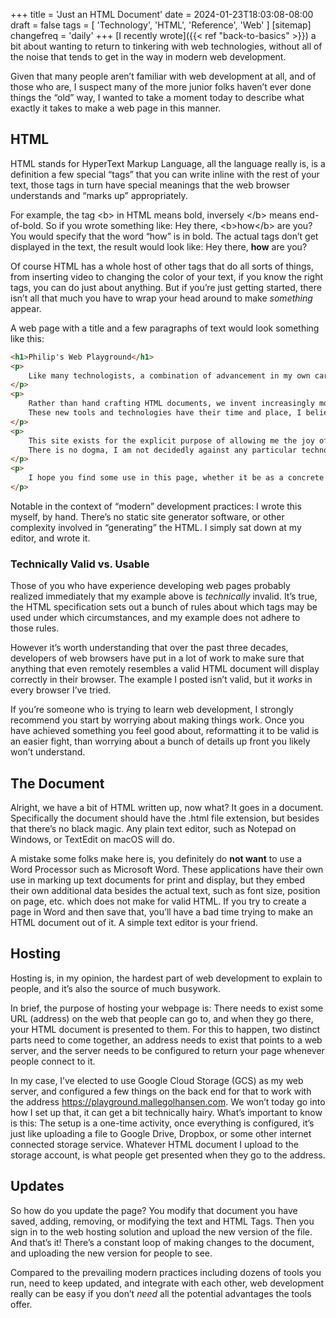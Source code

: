 +++
title = 'Just an HTML Document'
date = 2024-01-23T18:03:08-08:00
draft = false
tags = [
    'Technology',
    'HTML',
    'Reference',
    'Web'
]
[sitemap]
    changefreq = 'daily'
+++
[I recently wrote]({{< ref "back-to-basics" >}}) a bit about wanting to return to tinkering with web technologies, without all of the noise that tends to get in the way in modern web development.

Given that many people aren’t familiar with web development at all, and of those who are, I suspect many of the more junior folks haven’t ever done things the “old” way, I wanted to take a moment today to describe what exactly it takes to make a web page in this manner.

<!--more-->

## HTML

HTML stands for HyperText Markup Language, all the language really is, is a definition a few special “tags” that you can write inline with the rest of your text, those tags in turn have special meanings that the web browser understands and “marks up” appropriately.

For example, the tag &lt;b&gt; in HTML means bold, inversely &lt;/b&gt; means end-of-bold. So if you wrote something like: Hey there, &lt;b&gt;how&lt;/b&gt; are you? You would specify that the word “how” is in bold. The actual tags don’t get displayed in the text, the result would look like: Hey there, **how** are you?

Of course HTML has a whole host of other tags that do all sorts of things, from inserting video to changing the color of your text, if you know the right tags, you can do just about anything. But if you’re just getting started, there isn’t all that much you have to wrap your head around to make *something* appear.

A web page with a title and a few paragraphs of text would look something like this:

```html
<h1>Philip's Web Playground</h1>
<p>
    Like many technologists, a combination of advancement in my own career and the steady evolution of the web has driven me away from interacting with web technologies as their most basic levels.
</p>
<p>
    Rather than hand crafting HTML documents, we invent increasingly more complicated contraptions with the supposed goal of easing the original task.
    These new tools and technologies have their time and place, I believe that. But I also believe that we significantly overuse them, apply them at times and in places where they do <em>not</em> belong.
</p>
<p>
    This site exists for the explicit purpose of allowing me the joy of getting back in touch with the web, getting my hands "dirty" with web technologies new and old, and exploring their application.
    There is no dogma, I am not decidedly against any particular technology, nor am I committed to using technologies simply because they are the norm.
</p>
<p>
    I hope you find some use in this page, whether it be as a concrete technical example, or simply as an object that sparks your own curiosity for the web.
</p>
```

Notable in the context of “modern” development practices: I wrote this myself, by hand. There’s no static site generator software, or other complexity involved in “generating” the HTML. I simply sat down at my editor, and wrote it.

### Technically Valid vs. Usable

Those of you who have experience developing web pages probably realized immediately that my example above is *technically* invalid. It’s true, the HTML specification sets out a bunch of rules about which tags may be used under which circumstances, and my example does not adhere to those rules.

However it’s worth understanding that over the past three decades, developers of web browsers have put in a lot of work to make sure that anything that even remotely resembles a valid HTML document will display correctly in their browser. The example I posted isn’t valid, but it *works* in every browser I’ve tried.

If you’re someone who is trying to learn web development, I strongly recommend you start by worrying about making things work. Once you have achieved something you feel good about, reformatting it to be valid is an easier fight, than worrying about a bunch of details up front you likely won’t understand.

## The Document

Alright, we have a bit of HTML written up, now what? It goes in a document. Specifically the document should have the .html file extension, but besides that there’s no black magic. Any plain text editor, such as Notepad on Windows, or TextEdit on macOS will do.

A mistake some folks make here is, you definitely do **not want** to use a Word Processor such as Microsoft Word. These applications have their own use in marking up text documents for print and display, but they embed their own additional data besides the actual text, such as font size, position on page, etc. which does not make for valid HTML. If you try to create a page in Word and then save that, you’ll have a bad time trying to make an HTML document out of it. A simple text editor is your friend.

## Hosting

Hosting is, in my opinion, the hardest part of web development to explain to people, and it’s also the source of much busywork.

In brief, the purpose of hosting your webpage is: There needs to exist some URL (address) on the web that people can go to, and when they go there, your HTML document is presented to them. For this to happen, two distinct parts need to come together, an address needs to exist that points to a web server, and the server needs to be configured to return your page whenever people connect to it.

In my case, I’ve elected to use Google Cloud Storage (GCS) as my web server, and configured a few things on the back end for that to work with the address https://playground.mallegolhansen.com. We won’t today go into how I set up that, it can get a bit technically hairy. What’s important to know is this: The setup is a one-time activity, once everything is configured, it’s just like uploading a file to Google Drive, Dropbox, or some other internet connected storage service. Whatever HTML document I upload to the storage account, is what people get presented when they go to the address.

## Updates

So how do you update the page? You modify that document you have saved, adding, removing, or modifying the text and HTML Tags. Then you sign in to the web hosting solution and upload the new version of the file. And that’s it! There’s a constant loop of making changes to the document, and uploading the new version for people to see.

Compared to the prevailing modern practices including dozens of tools you run, need to keep updated, and integrate with each other, web development really can be easy if you don’t *need* all the potential advantages the tools offer.
